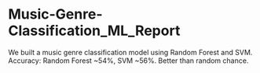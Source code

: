 # Music-Genre-Classification_ML_Report
We built a music genre classification model using Random Forest and SVM. Accuracy: Random Forest ~54%, SVM ~56%. Better than random chance.

